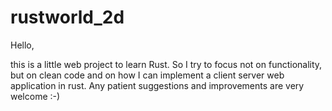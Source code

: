 # rustworld_2d

Hello,

this is a little web project to learn Rust. So I try to focus not on functionality, but on clean code and on how I can implement a client server web application in rust. Any patient suggestions and improvements are very welcome :-)
